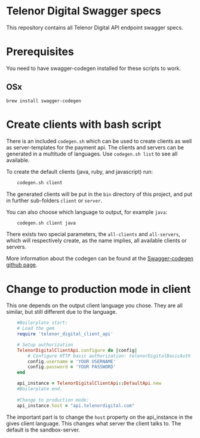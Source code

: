 # Telenor Digital Swagger specs

This repository contains all Telenor Digital API endpoint swagger specs.

# Prerequisites
You need to have swagger-codegen installed for these scripts to work. 

## OSx
`brew install swagger-codegen`


# Create clients with bash script
There is an included `codegen.sh` which can be used to create clients as well as server-templates for the payment api. The clients and servers can be generated in a multitude of languages. Use `codegen.sh list` to see all available.

To create the default clients (java, ruby, and javascript) run:

```sh
    codegen.sh client
```

The generated clients will be put in the `bin` directory of this project, and put in further sub-folders `client` or `server`.  

You can also choose which language to output, for example `java`:

```sh
    codegen.sh client java
```

There exists two special parameters, the `all-clients` and `all-servers`, which will respectively create, as the name implies, all available clients or servers.

More information about the codegen can be found at the [Swagger-codegen github page](https://github.com/swagger-api/swagger-codegen/).

# Change to production mode in client

This one depends on the output client language you chose. They are all similar, but still different due to the language.

```ruby
    #Boilerplate start:
    # Load the gem
    require 'telenor_digital_client_api'

    # Setup authorization
    TelenorDigitalClientApi.configure do |config|
        # Configure HTTP basic authorization: telenorDigitalBasicAuth
        config.username = 'YOUR USERNAME'
        config.password = 'YOUR PASSWORD'
    end

    api_instance = TelenorDigitalClientApi::DefaultApi.new
    #Boilerplate end.
    
    #Change to production mode:
    api_instance.host = "api.telenordigital.com"
```

The important part is to change the `host` property on the api_instance in the gives client language. This changes what server the client talks to. The default is the sandbox-server.
